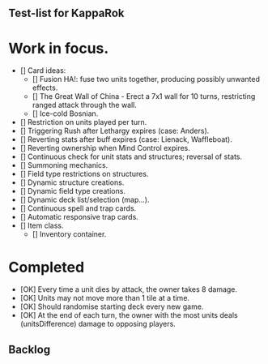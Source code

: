 ## Test-list for KappaRok
# Work in focus.
- [] Card ideas:
    - [] Fusion HA!: fuse two units together, producing possibly unwanted effects.
    - [] The Great Wall of China - Erect a 7x1 wall for 10 turns, restricting ranged attack through the wall.
    - [] Ice-cold Bosnian.
- [] Restriction on units played per turn.
- [] Triggering Rush after Lethargy expires (case: Anders).
- [] Reverting stats after buff expires (case: Lienack, Waffleboat).
- [] Reverting ownership when Mind Control expires.
- [] Continuous check for unit stats and structures; reversal of stats.
- [] Summoning mechanics.
- [] Field type restrictions on structures.
- [] Dynamic structure creations.
- [] Dynamic field type creations.
- [] Dynamic deck list/selection (map...).
- [] Continuous spell and trap cards.
- [] Automatic responsive trap cards.
- [] Item class.
    - [] Inventory container.
# Completed
- [OK] Every time a unit dies by attack, the owner takes 8 damage.
- [OK] Units may not move more than 1 tile at a time.
- [OK] Should randomise starting deck every new game.
- [OK] At the end of each turn, the owner with the most units deals (unitsDifference) damage to opposing players.
## Backlog